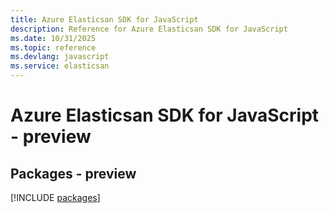 ```yaml
---
title: Azure Elasticsan SDK for JavaScript
description: Reference for Azure Elasticsan SDK for JavaScript
ms.date: 10/31/2025
ms.topic: reference
ms.devlang: javascript
ms.service: elasticsan
---
```

# Azure Elasticsan SDK for JavaScript - preview
## Packages - preview
[!INCLUDE [packages](elasticsan-index.md)]